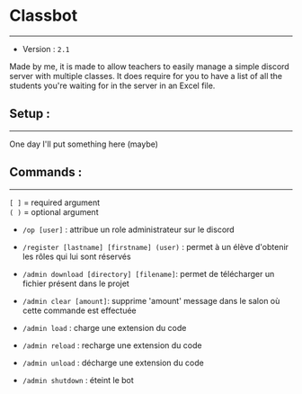 # Classbot

---

- Version : `2.1`

Made by me, it is made to allow teachers to easily manage a simple discord server with multiple classes.
It does require for you to have a list of all the students you're waiting for in the server in an Excel file. 


## Setup :

---

One day I'll put something here (maybe)


## Commands :

---

`[ ]` = required argument \
`( )` = optional argument

- `/op [user]` : attribue un role administrateur sur le discord
- `/register [lastname] [firstname] (user)` : permet à un élève d'obtenir les rôles qui lui sont réservés

- `/admin download [directory] [filename]`: permet de télécharger un fichier présent dans le projet
- `/admin clear [amount]`: supprime 'amount' message dans le salon où cette commande est effectuée
- `/admin load` : charge une extension du code
- `/admin reload` : recharge une extension du code
- `/admin unload` : décharge une extension du code
- `/admin shutdown` : éteint le bot

